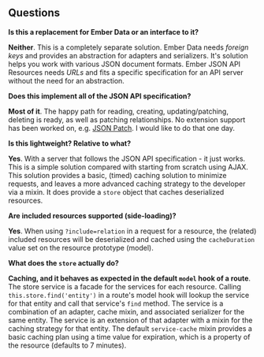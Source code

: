 ## Questions

**Is this a replacement for Ember Data or an interface to it?**

**Neither**. This is a completely separate solution. Ember Data needs *foreign keys*
and provides an abstraction for adapters and serializers. It's solution helps you work
with various JSON document formats. Ember JSON API Resources needs *URLs* and fits
a specific specification for an API server without the need for an abstraction.

**Does this implement all of the JSON API specification?**

**Most of it**. The happy path for reading, creating, updating/patching, deleting
is ready, as well as patching relationships. No extension support has been worked
on, e.g. [JSON Patch]. I would like to do that one day.

**Is this lightweight? Relative to what?**

**Yes**. With a server that follows the JSON API specification - it just works.
This is a simple solution compared with starting from scratch using AJAX. This
solution provides a basic, (timed) caching solution to minimize requests, and
leaves a more advanced caching strategy to the developer via a mixin. It does
provide a `store` object that caches deserialized resources.

**Are included resources supported (side-loading)?**

**Yes**. When using `?include=relation` in a request for a resource, the (related)
included resources will be deserialized and cached using the `cacheDuration` value
set on the resource prototype (model).

**What does the `store` actually do?**

**Caching, and it behaves as expected in the default `model` hook of a route**. 
The store service is a facade for the services for each resource.
Calling `this.store.find('entity')` in a route's model hook will lookup the service
for that entity and call that service's `find` method. The service is a combination
of an adapter, cache mixin, and associated serializer for the same entity. The service
is an extension of that adapter with a mixin for the caching strategy for that entity.
The default `service-cache` mixin provides a basic caching plan using a time value
for expiration, which is a property of the resource (defaults to 7 minutes).

[JSON Patch]: http://jsonpatch.com/

